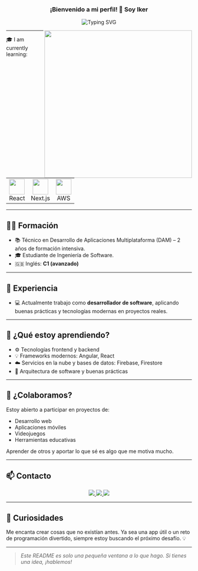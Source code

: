 <h3 align="center">
  ¡Bienvenido a mi perfil! 👋 Soy Iker
</h3>

<p align="center">
<img src="https://readme-typing-svg.demolab.com?font=Fira+Code&duration=3000&pause=300&color=00D13B&center=true&vCenter=true&width=750&height=80&lines=Desarrollador+de+Software+en+constante+aprendizaje;Apasionado+por+la+tecnolog%C3%ADa+y+la+innovaci%C3%B3n;Siempre+buscando+el+pr%C3%B3ximo+reto+%F0%9F%92%BB" alt="Typing SVG" />
</p>

<img align="right" src="https://github-readme-stats.vercel.app/api?username=Iker02&show_icons=true&title_color=ffffff&icon_color=00d13b&text_color=9f9f9f&bg_color=000000&border_color=00d13b&include_all_commits=true" width="400"/>

---

<div>
  <p>🎓︎ I am currently learning:</p>

  <table>
    <tr>
      <td align="center">
        <img src="https://cdn.jsdelivr.net/gh/devicons/devicon/icons/react/react-original.svg" height="42px" />
        <br />React
      </td>
      <td align="center">
        <img src="https://cdn.jsdelivr.net/gh/devicons/devicon/icons/nextjs/nextjs-original.svg" height="42px" />
        <br />Next.js
      </td>
      <td align="center">
        <img src="https://cdn.jsdelivr.net/gh/devicons/devicon/icons/amazonwebservices/amazonwebservices-original.svg" height="42px" />
        <br />AWS
      </td>
    </tr>
  </table>
</div>

---

## 👨‍🎓 Formación

- 📚 Técnico en Desarrollo de Aplicaciones Multiplataforma (DAM) – 2 años de formación intensiva.
- 🎓 Estudiante de Ingeniería de Software.
- 🇬🇧 Inglés: **C1 (avanzado)**

---

## 💼 Experiencia

- 💻 Actualmente trabajo como **desarrollador de software**, aplicando buenas prácticas y tecnologías modernas en proyectos reales.

---

## 🚀 ¿Qué estoy aprendiendo?

- ⚙️ Tecnologías frontend y backend  
- 💡 Frameworks modernos: Angular, React  
- ☁️ Servicios en la nube y bases de datos: Firebase, Firestore  
- 🧠 Arquitectura de software y buenas prácticas

---

## 🤝 ¿Colaboramos?

Estoy abierto a participar en proyectos de:

- Desarrollo web
- Aplicaciones móviles
- Videojuegos
- Herramientas educativas

Aprender de otros y aportar lo que sé es algo que me motiva mucho.

---

## 📫 Contacto

<p align="center">
  <a href="mailto:iker.moreno002@gmail.com">
    <img src="https://img.shields.io/badge/email-D14836?style=for-the-badge&logo=gmail&logoColor=white" />
  </a>
  <a href="https://github.com/Iker02" target="_blank">
    <img src="https://img.shields.io/badge/GitHub-100000?style=for-the-badge&logo=github&logoColor=white" />
  </a>
  <a href="https://www.linkedin.com/in/iker-madariaga-moreno-4b2428346/" target="_blank">
    <img src="https://img.shields.io/badge/LinkedIn-0077B5?style=for-the-badge&logo=linkedin&logoColor=white" />
  </a>
</p>

---

## 🧠 Curiosidades

Me encanta crear cosas que no existían antes. Ya sea una app útil o un reto de programación divertido, siempre estoy buscando el próximo desafío. 💡

---

> *Este README es solo una pequeña ventana a lo que hago. Si tienes una idea, ¡hablemos!*
